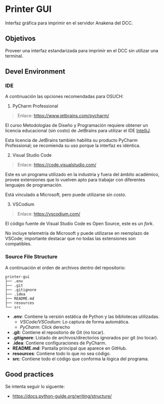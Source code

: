 # Printer GUI

Interfaz gráfica para imprimir en el servidor Anakena del DCC.

## Objetivos

Proveer una interfaz estandarizada para imprimir en el DCC sin utilizar una terminal.

## Devel Environment

### IDE

A continuación las opciones recomendadas para OSUCH:

1. PyCharm Professional

> Enlace: https://www.jetbrains.com/pycharm/

El curso Metodologías de Diseño y Programación requiere obtener un licencia
educacional (sin costo) de JetBrains para utilizar el IDE [IntelliJ](https://www.jetbrains.com/idea/).

Esta licencia de JetBrains también habilita su producto PyCharm Professional;
se recomienda su uso porque la interfaz es idéntica.

2. Visual Studio Code

> Enlace: https://code.visualstudio.com/

Este es un programa utilizado en la industria y fuera del ámbito académico,
provee extensiones que lo vuelven apto para trabajar con diferentes lenguajes de programación.

Está vinculado a Microsoft, pero puede utilizarse sin costo.

3. VSCodium

> Enlace: https://vscodium.com/

El código fuente de Visual Studio Code es Open Source, este es un *fork*.

No incluye telemetría de Microsoft y puede utilizarse en reemplazo de VSCode;
importante destacar que no todas las extensiones son compatibles.

### Source File Structure

A continuación el orden de archivos dentro del repositorio:

```
printer-gui
├── .env
├── .git
├── .gitignore
├── .idea
├── README.md
├── resources
└── src

```

* **.env**: Contiene la versión estática de Python y las bibliotecas utilizadas.
  * *VSCode/VSCodium*: Lo captura de forma automática.
  * *PyCharm*: Click derecho
* **.git**: Contiene el repositorio de Git (no tocar).
* **.gitignore**: Listado de archivos/directorios ignorados por git (no tocar).
* **.idea**: Contiene configuraciones de PyCharm.
* **README.md**: Pantalla principal que aparece en GitHub.
* **resources**: Contiene todo lo que no sea código.
* **src**: Contiene todo el código que conforma la lógica del programa.

## Good practices

Se intenta seguir lo siguente:

* https://docs.python-guide.org/writing/structure/
